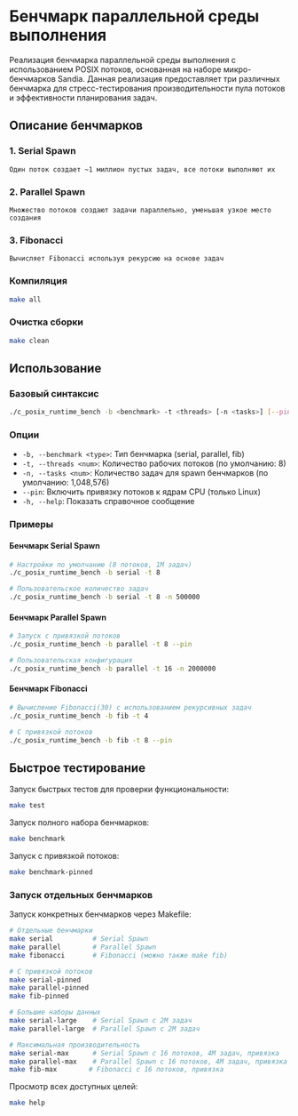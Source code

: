 # Бенчмарк параллельной среды выполнения
Реализация бенчмарка параллельной среды выполнения с использованием POSIX потоков, основанная на наборе микро-бенчмарков Sandia. Данная реализация предоставляет три различных бенчмарка для стресс-тестирования производительности пула потоков и эффективности планирования задач.

## Описание бенчмарков

### 1. Serial Spawn
    Один поток создает ~1 миллион пустых задач, все потоки выполняют их

### 2. Parallel Spawn  
    Множество потоков создают задачи параллельно, уменьшая узкое место создания

### 3. Fibonacci
    Вычисляет Fibonacci используя рекурсию на основе задач



### Компиляция
```bash
make all
```

### Очистка сборки
```bash
make clean
```

## Использование

### Базовый синтаксис
```bash
./c_posix_runtime_bench -b <benchmark> -t <threads> [-n <tasks>] [--pin] [-h]
```

### Опции
- `-b, --benchmark <type>`: Тип бенчмарка (serial, parallel, fib)
- `-t, --threads <num>`: Количество рабочих потоков (по умолчанию: 8)  
- `-n, --tasks <num>`: Количество задач для spawn бенчмарков (по умолчанию: 1,048,576)
- `--pin`: Включить привязку потоков к ядрам CPU (только Linux)
- `-h, --help`: Показать справочное сообщение

### Примеры

#### Бенчмарк Serial Spawn
```bash
# Настройки по умолчанию (8 потоков, 1M задач)
./c_posix_runtime_bench -b serial -t 8

# Пользовательское количество задач
./c_posix_runtime_bench -b serial -t 8 -n 500000
```

#### Бенчмарк Parallel Spawn  
```bash
# Запуск с привязкой потоков
./c_posix_runtime_bench -b parallel -t 8 --pin

# Пользовательская конфигурация
./c_posix_runtime_bench -b parallel -t 16 -n 2000000
```

#### Бенчмарк Fibonacci
```bash
# Вычисление Fibonacci(30) с использованием рекурсивных задач
./c_posix_runtime_bench -b fib -t 4

# С привязкой потоков
./c_posix_runtime_bench -b fib -t 8 --pin
```


## Быстрое тестирование

Запуск быстрых тестов для проверки функциональности:
```bash
make test
```

Запуск полного набора бенчмарков:
```bash
make benchmark
```

Запуск с привязкой потоков:
```bash
make benchmark-pinned
```

### Запуск отдельных бенчмарков

Запуск конкретных бенчмарков через Makefile:

```bash
# Отдельные бенчмарки
make serial          # Serial Spawn
make parallel        # Parallel Spawn  
make fibonacci       # Fibonacci (можно также make fib)

# С привязкой потоков
make serial-pinned
make parallel-pinned
make fib-pinned

# Большие наборы данных
make serial-large    # Serial Spawn с 2M задач
make parallel-large  # Parallel Spawn с 2M задач

# Максимальная производительность
make serial-max      # Serial Spawn с 16 потоков, 4M задач, привязка
make parallel-max    # Parallel Spawn с 16 потоков, 4M задач, привязка
make fib-max        # Fibonacci с 16 потоков, привязка
```

Просмотр всех доступных целей:
```bash
make help
```